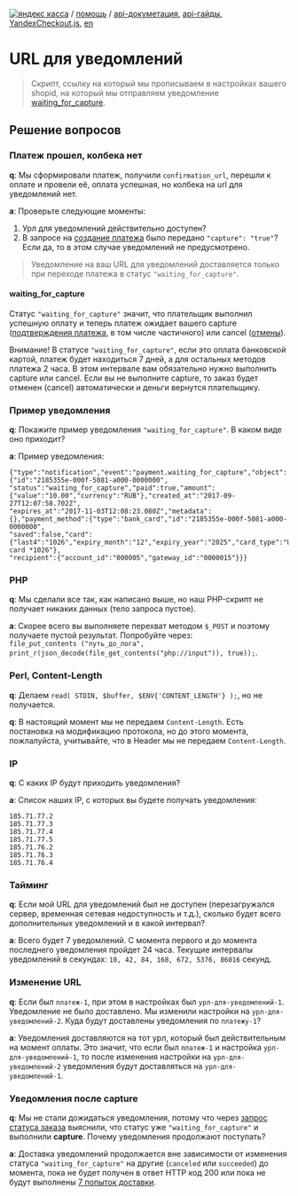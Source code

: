 [![яндекс касса](/i/yakassalogo.png "Яндекс Касса")](https://kassa.yandex.ru) / [помощь](https://yandex.ru/support/checkout/) / [api-докуметация](https://kassa.yandex.ru/docs/checkout-api/#api-yandex-kassy), [api-гайды](https://kassa.yandex.ru/docs/guides/#bystryj-start), [YandexCheckout.js](https://kassa.yandex.ru/docs/checkout-js/#yandexcheckout-js), [en](https://checkout.yandex.com/docs/checkout-api/#using-the-api)

URL для уведомлений
===================

> Скрипт, ссылку на который мы прописываем в настройках вашего shopid, на который мы отправляем уведомление [waiting_for_capture](#123).

## Решение вопросов

### Платеж прошел, колбека нет

**q**: Мы сформировали платеж, получили `confirmation_url`, перешли к оплате и провели её, оплата успешная, но колбека на url для уведомлений нет.

**a**: Проверьте следующие моменты:
1. Урл для уведомлений действительно доступен?
2. В запросе на [создание платежа](https://kassa.yandex.ru/docs/checkout-api/#sozdanie-platezha) было передано `"capture": "true"`? Если да, то в этом случае уведомлений не предусмотрено.

> Уведомление на ваш URL для уведомлений доставляется только при переходе платежа в статус `"waiting_for_capture"`.

#### waiting_for_capture

Статус `"waiting_for_capture"` значит, что плательщик выполнил успешную оплату и теперь платеж ожидает вашего capture ([подтверждения платежа](https://kassa.yandex.ru/docs/checkout-api/#podtwerzhdenie-platezha), в том числе частичного) или cancel ([отмены](https://kassa.yandex.ru/docs/checkout-api/#otmena-platezha)).

Внимание! В статусе `"waiting_for_capture"`, если это оплата банковской картой, платеж будет находиться 7 дней, а для остальных методов платежа 2 часа. В этом интервале вам обязательно нужно выполнить capture или cancel. Если вы не выполните capture, то заказ будет отменен (cancel) автоматически и деньги вернутся плательщику.

### Пример уведомления

**q**: Покажите пример уведомления `"waiting_for_capture"`. В каком виде оно приходит?

**a**: Пример уведомления:
```
{"type":"notification","event":"payment.waiting_for_capture","object":{"id":"2185355e-000f-5081-a000-0000000",
"status":"waiting_for_capture","paid":true,"amount":{"value":"10.00","currency":"RUB"},"created_at":"2017-09-27T12:07:58.702Z",
"expires_at":"2017-11-03T12:08:23.080Z","metadata":{},"payment_method":{"type":"bank_card","id":"2185355e-000f-5081-a000-0000000",
"saved":false,"card":{"last4":"1026","expiry_month":"12","expiry_year":"2025","card_type":"Unknown"},"title":"Bank card *1026"},
"recipient":{"account_id":"000005","gateway_id":"0000015"}}}
```

### PHP

**q**: Мы сделали все так, как написано выше, но наш PHP-скрипт не получает никаких данных (тело запроса пустое).

**a**: Скорее всего вы выполняете перехват методом `$_POST` и поэтому получаете пустой результат. Попробуйте через:  
`file_put_contents ("путь_до_лога", print_r(json_decode(file_get_contents("php://input")), true));`.

### Perl, Content-Length

**q**: Делаем `read( STDIN, $buffer, $ENV{'CONTENT_LENGTH'} );`, но не получается.

**q**: В настоящий момент мы не передаем `Content-Length`. Есть постановка на модификацию протокола, но до этого момента, пожлалуйста, учитывайте, что в Header мы не передаем `Content-Length`.

### IP

**q**: С каких IP будут приходить уведомления?

**a**: Список наших IP, с которых вы будете получать уведомления:
```
185.71.77.2
185.71.77.3
185.71.77.4
185.71.77.5
185.71.76.2
185.71.76.3
185.71.76.4
```
### Тайминг

**q**: Если мой URL для уведомлений был не доступен (перезагружался сервер, временная сетевая недоступность и т.д.), сколько будет всего дополнительных уведомлений и в какой интервал?

**a**: Всего будет 7 уведомлений. С момента первого и до момента последнего уведомления пройдет 24 часа. Текущие интервалы уведомлений в секундах: `10, 42, 84, 168, 672, 5376, 86016` секунд.

### Изменение URL

**q**: Если был `платеж-1`, при этом в настройках был `урл-для-уведомлений-1`. Уведомление не было доставлено. Мы изменили настройки на `урл-для-уведомлений-2`. Куда будут доставлены уведомления по `платежу-1`?

**a**: Уведомления доставляются на тот урл, который был действительным на момент оплаты. Это значит, что если был `платеж-1` и настройка `урл-для-уведомлений-1`, то после изменения настройки на `урл-для-уведомлений-2` уведомления будут доставляться на `урл-для-уведомлений-1`.

### Уведомления после capture

**q**: Мы не стали дожидаться уведомления, потому что через [запрос статуса заказа](https://kassa.yandex.ru/docs/checkout-api/#informaciq-o-platezhe) выяснили, что статус уже `"waiting_for_capture"` и выполнили **capture**. Почему уведомления продолжают поступать?

**a**: Доставка уведомлений продолжается вне зависимости от изменения статуса `"waiting_for_capture"` на другие (`canceled` или `succeeded`) до момента, пока не будет получен в ответ HTTP код 200 или пока не будут выполнены [7 попыток доставки](#Тайминг).
